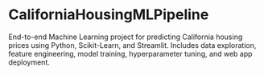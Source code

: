 # CaliforniaHousingMLPipeline
End-to-end Machine Learning project for predicting California housing prices using Python, Scikit-Learn, and Streamlit. Includes data exploration, feature engineering, model training, hyperparameter tuning, and web app deployment.

